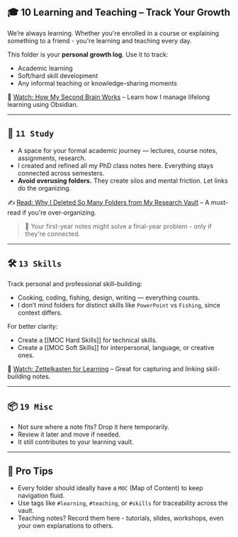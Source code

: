 ## 🎓 10 Learning and Teaching – Track Your Growth

We’re always learning. Whether you're enrolled in a course or explaining something to a friend - you're learning and teaching every day.

This folder is your **personal growth log**. Use it to track:
- Academic learning
- Soft/hard skill development
- Any informal teaching or knowledge-sharing moments


🎥 [Watch: How My Second Brain Works](https://youtu.be/XFkdIgvAMrg) – Learn how I manage lifelong learning using Obsidian.

---

## 📘 `11 Study`

- A space for your formal academic journey — lectures, course notes, assignments, research.
- I created and refined all my PhD class notes here. Everything stays connected across semesters.
- **Avoid overusing folders.** They create silos and mental friction. Let links do the organizing.
    

✍️ [Read: Why I Deleted So Many Folders from My Research Vault](https://blog.shuvangkar.com/) – A must-read if you're over-organizing.

> 🧠 Your first-year notes might solve a final-year problem - only if they're connected.

---

## 🛠️ `13 Skills`

Track personal and professional skill-building:
- Cooking, coding, fishing, design, writing — everything counts.
- I don’t mind folders for distinct skills like `PowerPoint` vs `Fishing`, since context differs.

For better clarity:
- Create a [[MOC Hard Skills]] for technical skills.
- Create a [[MOC Soft Skills]] for interpersonal, language, or creative ones.


🎥 [Watch: Zettelkasten for Learning](https://youtu.be/zpkXkS-npvQ) – Great for capturing and linking skill-building notes.

---

## 📦 `19 Misc`

- Not sure where a note fits? Drop it here temporarily.
- Review it later and move if needed.
- It still contributes to your learning vault.


---

## 🧭 Pro Tips

- Every folder should ideally have a `MOC` (Map of Content) to keep navigation fluid.
- Use tags like `#learning`, `#teaching`, or `#skills` for traceability across the vault.
- Teaching notes? Record them here - tutorials, slides, workshops, even your own explanations to others.

